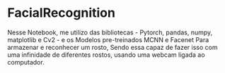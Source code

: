 # FacialRecognition
Nesse Notebook, me utilizo das bibliotecas - Pytorch, pandas, numpy, matplotlib e Cv2 - e os Modelos pre-treinados MCNN e Facenet
Para armazenar e reconhecer um rosto, Sendo essa capaz de fazer isso com uma infinidade de diferentes rostos, usando uma webcam ligada ao computador.
